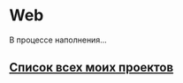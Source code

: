 # Web

В процессе наполнения...

## [Список всех моих проектов][ListAllMyProject]

[ListAllMyProject]:<https://github.com/iebrosalin/all_public_projects>
